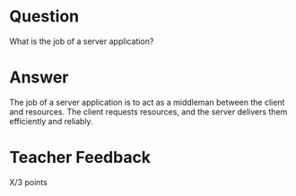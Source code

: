 # Question

What is the job of a server application?

# Answer
 The job of a server application is to act as a middleman between the client and resources. The client requests resources, and the server delivers them efficiently and reliably.

# Teacher Feedback

X/3 points